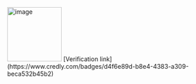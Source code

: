 <img width="125" height="125" alt="image" src="https://github.com/user-attachments/assets/7217ef3a-575c-4708-a6d7-6ddc47bc01db" /> 
[Verification link](https://www.credly.com/badges/d4f6e89d-b8e4-4383-a309-beca532b45b2)
